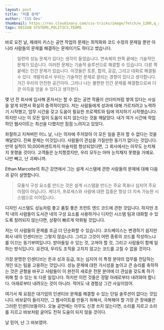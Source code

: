 ```yaml
---
layout: post
title: "피플 문제"
author: 'CSS Dev'
thumbnail: https://res.cloudinary.com/css-tricks/image/fetch/w_1200,q_auto,f_auto/https://css-tricks.com/wp-content/uploads/2019/07/wireframe.jpg
tags: DESIGN SYSTEMS,POLITICS,TEAMS
---
```



바로 요전 날, 제레미 키스는 공연 작업의 문제는 최적화와 코드 수정의 문제일 뿐만 아니라 사람들의 문제를 해결하는 문제이기도 하다고 썼습니다.

> 일련의 성능 문제가 있다는 생각이 들었습니다. 연속체의 한쪽 끝에는 기술적인 문제가 있습니다. 이러한 문제는 기술적 솔루션으로 해결할 수 있습니다. 다른 쪽 끝에는 인간 문제가 있습니다. 이것들은 토론, 합의, 공감, 그리고 대화로 해결될 수 있다.
개발자로서 우리는 기술적인 문제로 끌리는 경향이 있다고 생각합니다. 거긴 우리의 안전한 공간이야. 그러나 나는 불편한 인간 문제를 해결함으로써 더 큰 이득을 얻을 수 있다고 생각한다.

몇 년 전 회사에 입사해 혼자서는 할 수 없는 공연 작품이 산더미처럼 쌓여 있다는 사실을 알게 되면서 확실히 충격적이었다. 저는 사람들에게 성과에 대해 가르치려고 노력하기 시작했고, 업무 시간을 갖고 도움이 필요한 프로젝트와 팀에 의지하기 시작했습니다. 하지만 나는 이 모든 일이 도움이 되지 않는다는 것을 깨달았다. 내가 여가 시간에 작업하던 웹사이트는 최선을 다했지만 점점 느려지고 있었다.

좌절하고 지쳐버린 어느 날, 나는 의자에 주저앉아 이 모든 일을 혼자 할 수 없다는 것을 깨달았다. 진짜 문제는 이것입니다. 사람들이 관심을 가질만한 동기가 없다는 것입니다. 만약 실적이 10,000퍼센트까지 마술처럼 향상되었다면, 그 회사에서는 아무도 눈치채지 못했을 것이다. 고객들은 눈치챘겠지만, 우리 모두는 아마 눈치채지 못했을 거예요. 나만 빼고, 난 괴짜니까.

Ethan Marcotte의 최근 강연에서 그는 설계 시스템에 관한 사람들의 문제에 대해 다음과 같이 설명합니다.

> 모듈식 구성 요소를 만드는 것은 설계 시스템을 만드는 주요 목표나 심지어 주요 이점이 아닙니다. 게다가, 프로세스와 사람에 대한 집중은 항상 더 지속 가능한 시스템으로 이어집니다.

디자인 시스템도 성능처럼 좋고 품질 좋은 프런트 엔드 코드에 관한 것입니다. 하지만 조직 내의 사람들이 도서관 내의 구성 요소를 사용하거나 디자인 시스템 팀과 대화할 수 있도록 장려되지 않는다면, 상황이 빠르게 악화될 것입니다.

저는 이 사람들의 문제를 조금 더 단순화할 수 있습니다. 코드베이스는 변경하기 쉽지만 회사 내의 인센티브는 그렇지 않습니다. 그리고 그것이 어떤 종류의 코드를 작성하느냐를 이끄는 동기부여입니다. 받아들일 수 있는 것, 고쳐야 할 것, 그리고 사람들이 함께 일하는 방식입니다. 요컨대, 우리도 조직을 고치지 않고는 코드를 고칠 수 없을 것이다.

가장 분명한 인센티브는 돈과 성과 등급, 또는 심지어 이 특정 분야의 업무를 전담하는 개인 또는 팀을 고용하는 것입니다. 성능 문제에 대한 가시성을 높이고 큰 승리를 축하하는 것은 균형을 바꾸고 사람들이 이 완전히 새로운 전문 분야에 더 관심을 갖도록 하기 위해 할 수 있는 또 다른 일입니다. 하지만 이런 것들은 정말 아래로부터 내려와야 합니다. 아래로부터 내려오는 것이 아니라. 적어도 내 경험상 그건 사실이었어.

여기서 제 요점은 대기업의 인센티브 문제를 해결할 수 있는 단일 솔루션이 없다는 것입니다. 바보같이 들리지만, 그 웹사이트를 만들기 위해서, 극복해야 할 가장 큰 장애물은 그러한 인센티브들이다. 오늘 공연에는 아무도 신경 쓰지 않는다면, 소리를 지르고 소리를 지르고 바보처럼 굴어도 전혀 도움이 되지 않을 것이다.

날 믿어, 난 그 바보였어.